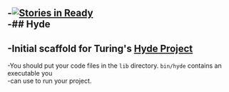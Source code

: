 -[![Stories in Ready](https://badge.waffle.io/JaredRoth/hyde.png?label=ready&title=Ready)](https://waffle.io/JaredRoth/hyde)		
 -## Hyde		
 -		
 -Initial scaffold for Turing's [Hyde Project](https://github.com/turingschool/curriculum/blob/master/source/projects/hyde/index.markdown)		
 -		
 -You should put your code files in the `lib` directory. `bin/hyde` contains an executable you		
 -can use to run your project.
